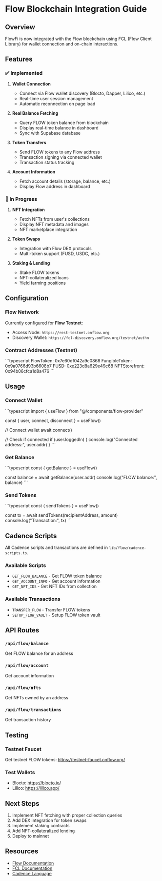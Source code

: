 # Flow Blockchain Integration Guide

## Overview

FlowFi is now integrated with the Flow blockchain using FCL (Flow Client Library) for wallet connection and on-chain interactions.

## Features

### ✅ Implemented

1. **Wallet Connection**
   - Connect via Flow wallet discovery (Blocto, Dapper, Lilico, etc.)
   - Real-time user session management
   - Automatic reconnection on page load

2. **Real Balance Fetching**
   - Query FLOW token balance from blockchain
   - Display real-time balance in dashboard
   - Sync with Supabase database

3. **Token Transfers**
   - Send FLOW tokens to any Flow address
   - Transaction signing via connected wallet
   - Transaction status tracking

4. **Account Information**
   - Fetch account details (storage, balance, etc.)
   - Display Flow address in dashboard

### 🚧 In Progress

1. **NFT Integration**
   - Fetch NFTs from user's collections
   - Display NFT metadata and images
   - NFT marketplace integration

2. **Token Swaps**
   - Integration with Flow DEX protocols
   - Multi-token support (FUSD, USDC, etc.)

3. **Staking & Lending**
   - Stake FLOW tokens
   - NFT-collateralized loans
   - Yield farming positions

## Configuration

### Flow Network

Currently configured for **Flow Testnet**:
- Access Node: `https://rest-testnet.onflow.org`
- Discovery Wallet: `https://fcl-discovery.onflow.org/testnet/authn`

### Contract Addresses (Testnet)

\`\`\`typescript
FlowToken: 0x7e60df042a9c0868
FungibleToken: 0x9a0766d93b6608b7
FUSD: 0xe223d8a629e49c68
NFTStorefront: 0x94b06cfca1d8a476
\`\`\`

## Usage

### Connect Wallet

\`\`\`typescript
import { useFlow } from "@/components/flow-provider"

const { user, connect, disconnect } = useFlow()

// Connect wallet
await connect()

// Check if connected
if (user.loggedIn) {
  console.log("Connected address:", user.addr)
}
\`\`\`

### Get Balance

\`\`\`typescript
const { getBalance } = useFlow()

const balance = await getBalance(user.addr)
console.log("FLOW balance:", balance)
\`\`\`

### Send Tokens

\`\`\`typescript
const { sendTokens } = useFlow()

const tx = await sendTokens(recipientAddress, amount)
console.log("Transaction:", tx)
\`\`\`

## Cadence Scripts

All Cadence scripts and transactions are defined in `lib/flow/cadence-scripts.ts`.

### Available Scripts

- `GET_FLOW_BALANCE` - Get FLOW token balance
- `GET_ACCOUNT_INFO` - Get account information
- `GET_NFT_IDS` - Get NFT IDs from collection

### Available Transactions

- `TRANSFER_FLOW` - Transfer FLOW tokens
- `SETUP_FLOW_VAULT` - Setup FLOW token vault

## API Routes

### `/api/flow/balance`
Get FLOW balance for an address

### `/api/flow/account`
Get account information

### `/api/flow/nfts`
Get NFTs owned by an address

### `/api/flow/transactions`
Get transaction history

## Testing

### Testnet Faucet

Get testnet FLOW tokens: https://testnet-faucet.onflow.org/

### Test Wallets

- Blocto: https://blocto.io/
- Lilico: https://lilico.app/

## Next Steps

1. Implement NFT fetching with proper collection queries
2. Add DEX integration for token swaps
3. Implement staking contracts
4. Add NFT-collateralized lending
5. Deploy to mainnet

## Resources

- [Flow Documentation](https://developers.flow.com/)
- [FCL Documentation](https://developers.flow.com/build/tools/clients/fcl-js)
- [Cadence Language](https://cadence-lang.org/)
